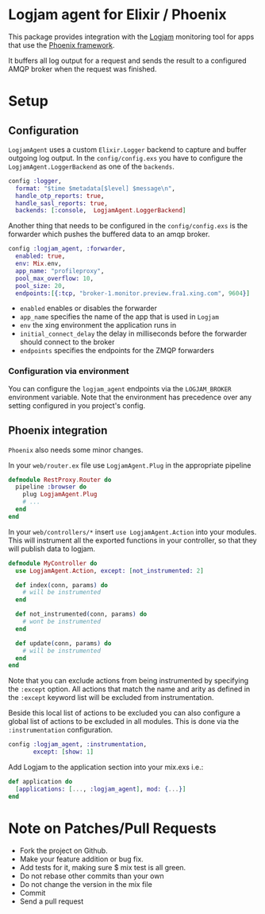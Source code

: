 Logjam agent for Elixir / Phoenix
===========

This package provides integration with the [Logjam](https://github.com/skaes/logjam_core) monitoring tool for apps that
use the [Phoenix framework](https://github.com/phoenixframework/phoenix).

It buffers all log output for a request and sends the result to a configured AMQP broker when the request was finished.

# Setup

## Configuration
`LogjamAgent` uses a custom `Elixir.Logger` backend to capture and buffer outgoing log output. In the
`config/config.exs` you have to configure the `LogjamAgent.LoggerBackend` as one of the `backends`.

``` Elixir
config :logger,
  format: "$time $metadata[$level] $message\n",
  handle_otp_reports: true,
  handle_sasl_reports: true,
  backends: [:console,  LogjamAgent.LoggerBackend]

```

Another thing that needs to be configured in the `config/config.exs` is the forwarder which pushes
the buffered data to an amqp broker.

``` Elixir
config :logjam_agent, :forwarder,
  enabled: true,
  env: Mix.env,
  app_name: "profileproxy",
  pool_max_overflow: 10,
  pool_size: 20,
  endpoints:[{:tcp, "broker-1.monitor.preview.fra1.xing.com", 9604}]
```

* `enabled` enables or disables the forwarder
* `app_name` specifies the name of the app that is used in `Logjam`
* `env` the xing environment the application runs in
* `initial_connect_delay` the delay in milliseconds before the forwarder should connect to the broker
* `endpoints` specifies the endpoints for the ZMQP forwarders

### Configuration via environment

You can configure the `logjam_agent` endpoints via the `LOGJAM_BROKER` environment variable.
Note that the environment has precedence over any setting configured in you project's config.

## Phoenix integration

`Phoenix` also needs some minor changes.

In your `web/router.ex` file use `LogjamAgent.Plug` in the appropriate pipeline

``` Elixir
defmodule RestProxy.Router do
  pipeline :browser do
    plug LogjamAgent.Plug
    # ...
  end
end
```

In your `web/controllers/*` insert `use LogjamAgent.Action` into your modules.
This will instrument all the exported functions in your controller, so that they will
publish data to logjam.

```elixir
defmodule MyController do
  use LogjamAgent.Action, except: [not_instrumented: 2]

  def index(conn, params) do
    # will be instrumented
  end

  def not_instrumented(conn, params) do
    # wont be instrumented
  end

  def update(conn, params) do
    # will be instrumented
  end
end
```

Note that you can exclude actions from being instrumented by specifying the `:except` option.
All actions that match the name and arity as defined in the `:except` keyword list will
be excluded from instrumentation.

Beside this local list of actions to be excluded you can also configure a global
list of actions to be excluded in all modules. This is done via the `:instrumentation`
configuration.

```elixir
config :logjam_agent, :instrumentation,
       except: [show: 1]
```

Add Logjam to the application section into your mix.exs i.e.:

```elixir
def application do
  [applications: [..., :logjam_agent], mod: {...}]
end
```

# Note on Patches/Pull Requests ###
* Fork the project on Github.
* Make your feature addition or bug fix.
* Add tests for it, making sure $ mix test is all green.
* Do not rebase other commits than your own
* Do not change the version in the mix file
* Commit
* Send a pull request
